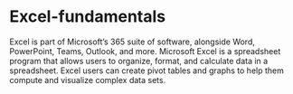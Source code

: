 # Excel-fundamentals
Excel is part of Microsoft’s 365 suite of software, alongside Word, PowerPoint, Teams, Outlook, and more. Microsoft Excel is a spreadsheet program that allows users to organize, format, and calculate data in a spreadsheet. Excel users can create pivot tables and graphs to help them compute and visualize complex data sets. 

